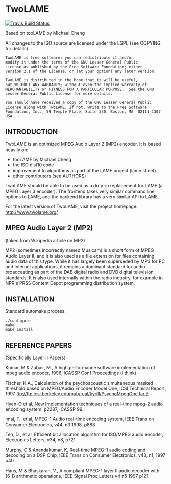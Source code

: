 TwoLAME
=======

[![Travis Build Status](https://travis-ci.org/njh/twolame.svg?branch=master)](https://travis-ci.org/njh/twolame)

Based on tooLAME by Michael Cheng

All changes to the ISO source are licensed under the LGPL
(see COPYING for details)

    TwoLAME is free software; you can redistribute it and/or
    modify it under the terms of the GNU Lesser General Public
    License as published by the Free Software Foundation; either
    version 2.1 of the License, or (at your option) any later version.

    TwoLAME is distributed in the hope that it will be useful,
    but WITHOUT ANY WARRANTY; without even the implied warranty of
    MERCHANTABILITY or FITNESS FOR A PARTICULAR PURPOSE.  See the GNU
    Lesser General Public License for more details.

    You should have received a copy of the GNU Lesser General Public
    License along with TwoLAME; if not, write to the Free Software
    Foundation, Inc., 59 Temple Place, Suite 330, Boston, MA  02111-1307  USA


INTRODUCTION
------------

TwoLAME is an optimized MPEG Audio Layer 2 (MP2) encoder.
It is based heavily on:

* tooLAME by Michael Cheng
* the ISO dist10 code
* improvement to algorithms as part of the LAME project (lame.sf.net)
* other contributors (see AUTHORS)

TwoLAME should be able to be used as a drop-in replacement for
LAME (a MPEG Layer 3 encoder). The frontend takes very similar
command line options to LAME, and the backend library has a very
similar API to LAME.

For the latest version of TwoLAME, visit the project homepage:
http://www.twolame.org/


MPEG Audio Layer 2 (MP2)
------------------------
(taken from Wikipedia article on MP2)

MP2 (sometimes incorrectly named Musicam) is a short form of MPEG Audio Layer II,
and it is also used as a file extension for files containing audio data of this
type. While it has largely been superseded by MP3 for PC and Internet applications,
it remains a dominant standard for audio broadcasting as part of the DAB digital
radio and DVB digital television standards. It is also used internally within the
radio industry, for example in NPR's PRSS Content Depot programming distribution
system.


INSTALLATION
------------

Standard automake process:

    ./configure
    make
    make install



REFERENCE PAPERS
----------------

(Specifically Layer II Papers)

Kumar, M & Zubair, M., A high performance software implementation of mpeg audio
encoder, 1996, ICASSP Conf Proceedings (I think)

Fischer, K.A., Calculation of the psychoacoustic simultaneous masked threshold
based on MPEG/Audio Encoder Model One, ICSI Technical Report, 1997
ftp://ftp.icsi.berkeley.edu/pub/real/kyrill/PsychoMpegOne.tar.Z

Hyen-O et al, New Implementation techniques of a real-time mpeg-2 audio encoding
system. p2287, ICASSP 99.

Imai, T., et al, MPEG-1 Audio real-time encoding system, IEEE Trans on Consumer
Electronics, v44, n3 1998. p888

Teh, D., et al, Efficient bit allocation algorithm for ISO/MPEG audio encoder,
Electronics Letters, v34, n8, p721

Murphy, C & Anandakumar, K, Real-time MPEG-1 audio coding and decoding on a DSP
Chip, IEEE Trans on Consumer Electronics, v43, n1, 1997 p40

Hans, M & Bhaskaran, V., A compliant MPEG-1 layer II audio decoder with 16-B
arithmetic operations, IEEE Signal Proc Letters v4 n5 1997 p121

